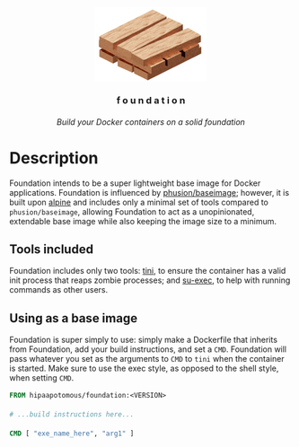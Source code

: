 <p align=center><img align=center src="logo.png" width=200 /></p>
<h3 align=center>f o u n d a t i o n</h3>
<h6 align=center>Build your Docker containers on a solid foundation</h6>

# Description

Foundation intends to be a super lightweight base image for Docker applications. Foundation is influenced by [phusion/baseimage](https://github.com/phusion/baseimage-docker); however, it is built upon [alpine](https://github.com/gliderlabs/docker-alpine) and includes only a minimal set of tools compared to `phusion/baseimage`, allowing Foundation to act as a unopinionated, extendable base image while also keeping the image size to a minimum.

## Tools included

Foundation includes only two tools: [tini](https://github.com/krallin/tini), to ensure the container has a valid init process that reaps zombie processes; and [su-exec](https://github.com/ncopa/su-exec), to help with running commands as other users.

## Using as a base image

Foundation is super simply to use: simply make a Dockerfile that inherits from Foundation, add your build instructions, and set a `CMD`. Foundation will pass whatever you set as the arguments to `CMD` to `tini` when the container is started. Make sure to use the exec style, as opposed to the shell style, when setting `CMD`.

```Dockerfile
FROM hipaapotomous/foundation:<VERSION>

# ...build instructions here...

CMD [ "exe_name_here", "arg1" ]
```
